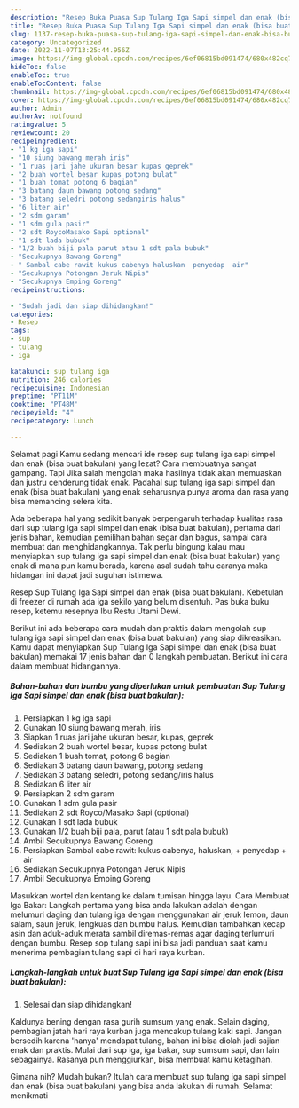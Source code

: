 ```yaml
---
description: "Resep Buka Puasa Sup Tulang Iga Sapi simpel dan enak (bisa buat bakulan) yang Lezat "
title: "Resep Buka Puasa Sup Tulang Iga Sapi simpel dan enak (bisa buat bakulan) yang Lezat "
slug: 1137-resep-buka-puasa-sup-tulang-iga-sapi-simpel-dan-enak-bisa-buat-bakulan-yang-lezat
category: Uncategorized
date: 2022-11-07T13:25:44.956Z
image: https://img-global.cpcdn.com/recipes/6ef06815bd091474/680x482cq70/sup-tulang-iga-sapi-simpel-dan-enak-bisa-buat-bakulan-foto-resep-utama.jpg
hideToc: false
enableToc: true
enableTocContent: false
thumbnail: https://img-global.cpcdn.com/recipes/6ef06815bd091474/680x482cq70/sup-tulang-iga-sapi-simpel-dan-enak-bisa-buat-bakulan-foto-resep-utama.jpg
cover: https://img-global.cpcdn.com/recipes/6ef06815bd091474/680x482cq70/sup-tulang-iga-sapi-simpel-dan-enak-bisa-buat-bakulan-foto-resep-utama.jpg
author: Admin
authorAv: notfound
ratingvalue: 5
reviewcount: 20
recipeingredient:
- "1 kg iga sapi"
- "10 siung bawang merah iris"
- "1 ruas jari jahe ukuran besar kupas geprek"
- "2 buah wortel besar kupas potong bulat"
- "1 buah tomat potong 6 bagian"
- "3 batang daun bawang potong sedang"
- "3 batang seledri potong sedangiris halus"
- "6 liter air"
- "2 sdm garam"
- "1 sdm gula pasir"
- "2 sdt RoycoMasako Sapi optional"
- "1 sdt lada bubuk"
- "1/2 buah biji pala parut atau 1 sdt pala bubuk"
- "Secukupnya Bawang Goreng"
- " Sambal cabe rawit kukus cabenya haluskan  penyedap  air"
- "Secukupnya Potongan Jeruk Nipis"
- "Secukupnya Emping Goreng"
recipeinstructions:

- "Sudah jadi dan siap dihidangkan!"
categories:
- Resep
tags:
- sup
- tulang
- iga

katakunci: sup tulang iga 
nutrition: 246 calories
recipecuisine: Indonesian
preptime: "PT11M"
cooktime: "PT48M"
recipeyield: "4"
recipecategory: Lunch

---
```



Selamat pagi Kamu sedang mencari ide resep sup tulang iga sapi simpel dan enak (bisa buat bakulan) yang lezat? Cara membuatnya sangat gampang. Tapi Jika salah mengolah maka hasilnya tidak akan memuaskan dan justru cenderung tidak enak. Padahal sup tulang iga sapi simpel dan enak (bisa buat bakulan) yang enak seharusnya punya aroma dan rasa yang bisa memancing selera kita.


Ada beberapa hal yang sedikit banyak berpengaruh terhadap kualitas rasa dari sup tulang iga sapi simpel dan enak (bisa buat bakulan), pertama dari jenis bahan, kemudian pemilihan bahan segar dan bagus, sampai cara membuat dan menghidangkannya. Tak perlu bingung kalau mau menyiapkan sup tulang iga sapi simpel dan enak (bisa buat bakulan) yang enak di mana pun kamu berada, karena asal sudah tahu caranya maka hidangan ini dapat jadi suguhan istimewa.

Resep Sup Tulang Iga Sapi simpel dan enak (bisa buat bakulan). Kebetulan di freezer di rumah ada iga sekilo yang belum disentuh. Pas buka buku resep, ketemu resepnya Ibu Restu Utami Dewi.


Berikut ini ada beberapa cara mudah dan praktis dalam mengolah sup tulang iga sapi simpel dan enak (bisa buat bakulan) yang siap dikreasikan. Kamu dapat menyiapkan Sup Tulang Iga Sapi simpel dan enak (bisa buat bakulan) memakai 17 jenis bahan dan 0 langkah pembuatan. Berikut ini cara dalam membuat hidangannya.

<!--inarticleads1-->

##### Bahan-bahan dan bumbu yang diperlukan untuk pembuatan Sup Tulang Iga Sapi simpel dan enak (bisa buat bakulan):

1. Persiapkan 1 kg iga sapi
1. Gunakan 10 siung bawang merah, iris
1. Siapkan 1 ruas jari jahe ukuran besar, kupas, geprek
1. Sediakan 2 buah wortel besar, kupas potong bulat
1. Sediakan 1 buah tomat, potong 6 bagian
1. Sediakan 3 batang daun bawang, potong sedang
1. Sediakan 3 batang seledri, potong sedang/iris halus
1. Sediakan 6 liter air
1. Persiapkan 2 sdm garam
1. Gunakan 1 sdm gula pasir
1. Sediakan 2 sdt Royco/Masako Sapi (optional)
1. Gunakan 1 sdt lada bubuk
1. Gunakan 1/2 buah biji pala, parut (atau 1 sdt pala bubuk)
1. Ambil Secukupnya Bawang Goreng
1. Persiapkan  Sambal cabe rawit: kukus cabenya, haluskan, + penyedap + air
1. Sediakan Secukupnya Potongan Jeruk Nipis
1. Ambil Secukupnya Emping Goreng


Masukkan wortel dan kentang ke dalam tumisan hingga layu. Cara Membuat Iga Bakar: Langkah pertama yang bisa anda lakukan adalah dengan melumuri daging dan tulang iga dengan menggunakan air jeruk lemon, daun salam, saun jeruk, lengkuas dan bumbu halus. Kemudian tambahkan kecap asin dan aduk-aduk merata sambil diremas-remas agar daging terlumuri dengan bumbu. Resep sop tulang sapi ini bisa jadi panduan saat kamu menerima pembagian tulang sapi di hari raya kurban. 

<!--inarticleads2-->

##### Langkah-langkah untuk buat Sup Tulang Iga Sapi simpel dan enak (bisa buat bakulan):


1. Selesai dan siap dihidangkan!

Kaldunya bening dengan rasa gurih sumsum yang enak. Selain daging, pembagian jatah hari raya kurban juga mencakup tulang kaki sapi. Jangan bersedih karena &#39;hanya&#39; mendapat tulang, bahan ini bisa diolah jadi sajian enak dan praktis. Mulai dari sup iga, iga bakar, sup sumsum sapi, dan lain sebagainya. Rasanya pun menggiurkan, bisa membuat kamu ketagihan. 

Gimana nih? Mudah bukan? Itulah cara membuat sup tulang iga sapi simpel dan enak (bisa buat bakulan) yang bisa anda lakukan di rumah. Selamat menikmati
